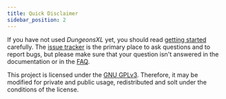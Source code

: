```yaml
---
title: Quick Disclaimer
sidebar_position: 2
---
```


If you have not used _DungeonsXL_ yet, you should read [getting started](general-setup-and-usage/getting-started.md) carefully. The [issue tracker](../issues) is the primary place to ask questions and to report bugs, but please make sure that your question isn't answered in the documentation or in the [FAQ](faq).

This project is licensed under the [GNU GPLv3](license). Therefore, it may be modified for private and public usage, redistributed and solt under the conditions of the license.
